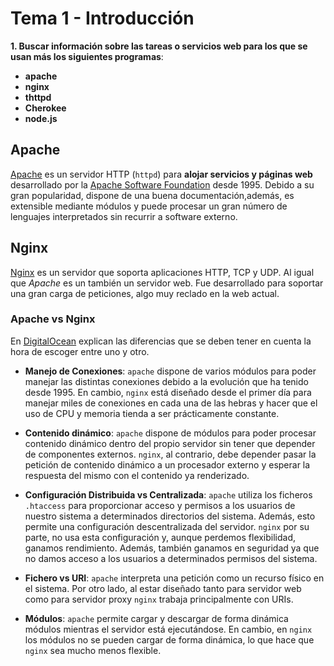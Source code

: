 # Tema 1 - Introducción

__1. Buscar información sobre las tareas o servicios web para los que se usan más los siguientes programas__: 

* __apache__
* __nginx__
* __thttpd__
* __Cherokee__
* __node.js__

## Apache
[Apache](http://httpd.apache.org/) es un servidor HTTP (`httpd`) para __alojar servicios y páginas web__ desarrollado por la [Apache Software Foundation](http://www.apache.org/) desde 1995. Debido a su gran popularidad, dispone de una buena documentación,además, es extensible mediante módulos y puede procesar un gran número de lenguajes interpretados sin recurrir a software externo.

## Nginx
[Nginx](https://www.nginx.com/) es un servidor que soporta aplicaciones HTTP, TCP y UDP. Al igual que _Apache_ es un también un servidor web. Fue desarrollado para soportar una gran carga de peticiones, algo muy reclado en la web actual. 

### Apache vs Nginx
En [DigitalOcean](https://www.digitalocean.com/community/tutorials/apache-vs-nginx-practical-considerations) explican las diferencias que se deben tener en cuenta la hora de escoger entre uno y otro.

- __Manejo de Conexiones__: `apache` dispone de varios módulos para poder manejar las distintas conexiones debido a la evolución que ha tenido desde 1995. En cambio, `nginx` está diseñado desde el primer día para manejar miles de conexiones en cada una de las hebras y hacer que el uso de CPU y memoria tienda a ser prácticamente constante.

- __Contenido dinámico__: `apache` dispone de módulos para poder procesar contenido dinámico dentro del propio servidor sin tener que depender de componentes externos. `nginx`, al contrario, debe depender pasar la petición de contenido dinámico a un procesador externo y esperar la respuesta del mismo con el contenido ya renderizado.

- __Configuración Distribuida vs Centralizada__: `apache` utiliza los ficheros `.htaccess` para proporcionar acceso y permisos a los usuarios de nuestro sistema a determinados directorios del sistema. Además, esto permite una configuración descentralizada del servidor. `nginx` por su parte, no usa esta configuración y, aunque perdemos flexibilidad, ganamos rendimiento. Además, también ganamos en seguridad ya que no damos acceso a los usuarios a determinados permisos del sistema.

- __Fichero vs URI__: `apache` interpreta una petición como un recurso físico en el sistema. Por otro lado, al estar diseñado tanto para servidor web como para servidor proxy `nginx` trabaja principalmente con URIs.

- __Módulos__: `apache` permite cargar y descargar de forma dinámica módulos mientras el servidor está ejecutándose. En cambio, en `nginx` los módulos no se pueden cargar de forma dinámica, lo que hace que `nginx` sea mucho menos flexible.
